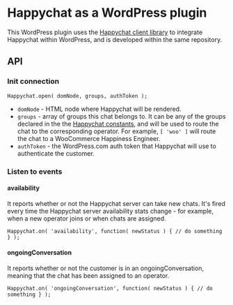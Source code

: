 # Happychat as a WordPress plugin

This WordPress plugin uses the [Happychat client library](https://github.com/automattic/happychat-client) to integrate Happychat within WordPress, and is developed within the same repository.

## API

### Init connection

`Happychat.open( domNode, groups, authToken );`

* `domNode` - HTML node where Happychat will be rendered.
* `groups` - array of groups this chat belongs to. It can be any of the groups declared in the the [Happychat constants](../../src/state/constants.js), and will be used to route the chat to the corresponding operator. For example, `[ 'woo' ]` will route the chat to a WooCommerce Happiness Engineer.
* `authToken` - the WordPress.com auth token that Happychat will use to authenticate the customer.

### Listen to events

#### availability

It reports whether or not the Happychat server can take new chats. It's fired every time the Happychat server availability stats change - for example, when a new operator joins or when chats are assigned.

`Happychat.on( 'availability', function( newStatus ) {
    // do something
} );`

#### ongoingConversation

It reports whether or not the customer is in an ongoingConversation, meaning that the chat has been assigned to an operator.

`Happychat.on( 'ongoingConversation', function( newStatus ) {
    // do something
} );`
